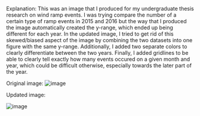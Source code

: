 Explanation:
This was an image that I produced for my undergraduate thesis research on wind ramp events. I was trying compare the number of a certain type of ramp events in 2015 and 2016 but the way that I produced the image automatically created the y-range, which ended up being different for each year. In the updated image, I tried to get rid of this skewed/biased aspect of the image by combining the two datasets into one figure with the same y-range. Additionally, I added two separate colors to clearly differentiate between the two years. Finally, I added gridlines to be able to clearly tell exactly how many events occured on a given month and year, which could be difficult otherwise, especially towards the later part of the year. 


Original image:
![image](https://user-images.githubusercontent.com/90288625/139597525-fde2dbf9-bbb4-43ab-b78c-e9b6f8e7538c.png)


Updated image:

![image](https://user-images.githubusercontent.com/90288625/139597547-0ac95728-033c-486b-a8b1-d734332c2966.png)

